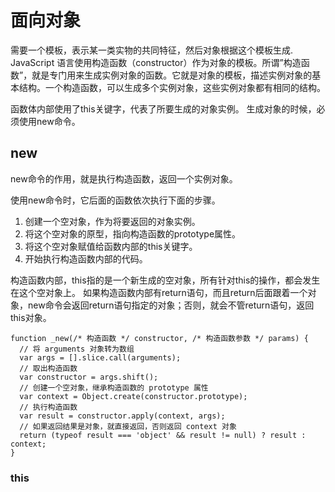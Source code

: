# 面向对象

需要一个模板，表示某一类实物的共同特征，然后对象根据这个模板生成.
JavaScript 语言使用构造函数（constructor）作为对象的模板。所谓”构造函数”，就是专门用来生成实例对象的函数。它就是对象的模板，描述实例对象的基本结构。一个构造函数，可以生成多个实例对象，这些实例对象都有相同的结构。

函数体内部使用了this关键字，代表了所要生成的对象实例。
生成对象的时候，必须使用new命令。

## new

new命令的作用，就是执行构造函数，返回一个实例对象。

使用new命令时，它后面的函数依次执行下面的步骤。

1. 创建一个空对象，作为将要返回的对象实例。
1. 将这个空对象的原型，指向构造函数的prototype属性。
1. 将这个空对象赋值给函数内部的this关键字。
1. 开始执行构造函数内部的代码。

构造函数内部，this指的是一个新生成的空对象，所有针对this的操作，都会发生在这个空对象上。
如果构造函数内部有return语句，而且return后面跟着一个对象，new命令会返回return语句指定的对象；否则，就会不管return语句，返回this对象。

```JS
function _new(/* 构造函数 */ constructor, /* 构造函数参数 */ params) {
  // 将 arguments 对象转为数组
  var args = [].slice.call(arguments);
  // 取出构造函数
  var constructor = args.shift();
  // 创建一个空对象，继承构造函数的 prototype 属性
  var context = Object.create(constructor.prototype);
  // 执行构造函数
  var result = constructor.apply(context, args);
  // 如果返回结果是对象，就直接返回，否则返回 context 对象
  return (typeof result === 'object' && result != null) ? result : context;
}
```

### this



